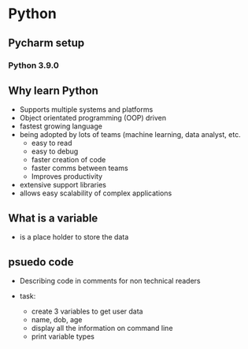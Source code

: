 # Python
## Pycharm setup
### Python 3.9.0

## Why learn Python
- Supports multiple systems and platforms
- Object orientated programming (OOP) driven
- fastest growing language
- being adopted by lots of teams (machine learning, data analyst, etc. 
  - easy to read
  - easy to debug
  - faster creation of code
  - faster comms between teams
  - Improves productivity
- extensive support libraries
- allows easy scalability of complex applications

## What is a variable
- is a place holder to store the data

## psuedo code
- Describing code in comments for non technical readers

- task:
  - create 3 variables to get user data
  - name, dob, age
  - display all the information on command line
  - print variable types
  